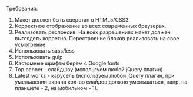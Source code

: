 Требования:
1. Макет должен быть сверстан в HTML5/CSS3.
2. Корректное отображение во всех современных браузерах.
3. Реализовать респонсив. На всех разрешениях макет должен выглядеть корретно. Перестроение блоков реализовать на свое усмотрение.
4. Использовать sass/less
5. Использовать gulp
6. Кастомные шрифты берем с Google fonts
7. Top banner - слайдшоу (используем любой jQuery плагин) 
8. Latest works - карусель (используем любой jQuery плагин, при уменьшении экрана кол-во слайдов должно уменьшаться, напр. на планшете - 2, на мобильном - 1).